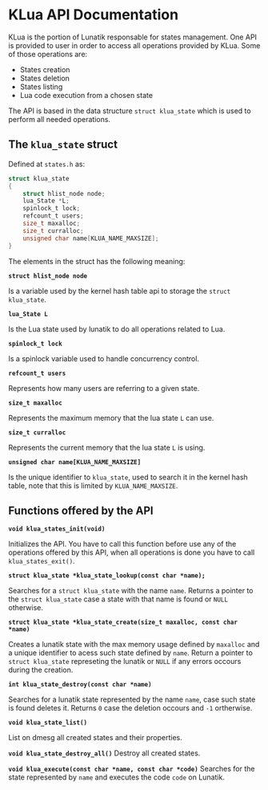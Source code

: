 # KLua API Documentation

KLua is the portion of Lunatik responsable for states management. One API is provided to user in order to access all operations provided by KLua. Some of those operations are:

* States creation
* States deletion
* States listing
* Lua code execution from a chosen state

The API is based in the data structure `struct klua_state` which is used to perform all needed operations.

## The `klua_state` struct

Defined at `states.h` as:

```c
struct klua_state
{
	struct hlist_node node;
	lua_State *L;
	spinlock_t lock;
	refcount_t users;
	size_t maxalloc;
	size_t curralloc;
	unsigned char name[KLUA_NAME_MAXSIZE];
}
```

The elements in the struct has the following meaning:

 **`struct hlist_node node`**

Is a variable used by the kernel hash table api to storage the `struct klua_state`.

**`lua_State L`**

Is the Lua state used by lunatik to do all operations related to Lua.

**`spinlock_t lock`**

Is a spinlock variable used to handle concurrency control.

**`refcount_t users`**

Represents how many users are referring to a given state.

**`size_t maxalloc`**

Represents the maximum memory that the lua state `L` can use.

**`size_t curralloc`**

Represents the current memory that the lua state `L` is using.

**`unsigned char name[KLUA_NAME_MAXSIZE]`**

Is the unique identifier to `klua_state`, used to search it in the kernel hash table, note that this is limited by `KLUA_NAME_MAXSIZE`.

## Functions offered by the API

**`void klua_states_init(void)`**

Initializes the API. You have to call this function before use any of the operations offered by this API, when all operations is done you have to call `klua_states_exit()`.

**`struct klua_state *klua_state_lookup(const char *name);`**

Searches for a `struct klua_state` with the name `name`. Returns a pointer to the `struct klua_state` case a state with that name is found or `NULL` otherwise.

**`struct klua_state *klua_state_create(size_t maxalloc, const char *name)`**

Creates a lunatik state with the max memory usage defined by `maxalloc` and a unique identifier to acess such state defined by `name`. Return a pointer to `struct klua_state` represeting the lunatik or `NULL` if any errors occours during the creation.

**`int klua_state_destroy(const char *name)`**

Searches for a lunatik state represented by the name `name`, case such state is found deletes it. Returns `0` case the deletion occours and `-1` ortherwise.

**`void klua_state_list()`**

List on dmesg all created states and their properties.

**`void klua_state_destroy_all()`**
Destroy all created states.

**`void klua_execute(const char *name, const char *code)`**
Searches for the state represented by `name` and executes the code `code` on Lunatik.
